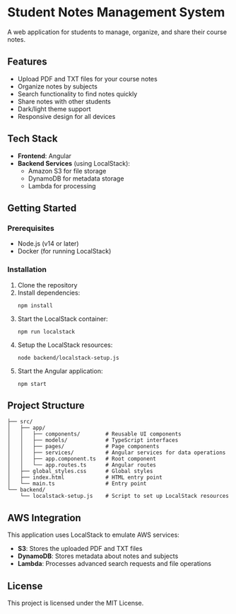 # Student Notes Management System

A web application for students to manage, organize, and share their course notes.

## Features

- Upload PDF and TXT files for your course notes
- Organize notes by subjects
- Search functionality to find notes quickly
- Share notes with other students
- Dark/light theme support
- Responsive design for all devices

## Tech Stack

- **Frontend**: Angular
- **Backend Services** (using LocalStack):
  - Amazon S3 for file storage
  - DynamoDB for metadata storage
  - Lambda for processing

## Getting Started

### Prerequisites

- Node.js (v14 or later)
- Docker (for running LocalStack)

### Installation

1. Clone the repository
2. Install dependencies:
   ```
   npm install
   ```
3. Start the LocalStack container:
   ```
   npm run localstack
   ```
4. Setup the LocalStack resources:
   ```
   node backend/localstack-setup.js
   ```
5. Start the Angular application:
   ```
   npm start
   ```

## Project Structure

```
├── src/
│   ├── app/
│   │   ├── components/        # Reusable UI components
│   │   ├── models/            # TypeScript interfaces
│   │   ├── pages/             # Page components
│   │   ├── services/          # Angular services for data operations
│   │   ├── app.component.ts   # Root component
│   │   └── app.routes.ts      # Angular routes
│   ├── global_styles.css      # Global styles
│   ├── index.html             # HTML entry point
│   └── main.ts                # Entry point
└── backend/
    └── localstack-setup.js    # Script to set up LocalStack resources
```

## AWS Integration

This application uses LocalStack to emulate AWS services:

- **S3**: Stores the uploaded PDF and TXT files
- **DynamoDB**: Stores metadata about notes and subjects
- **Lambda**: Processes advanced search requests and file operations

## License

This project is licensed under the MIT License.